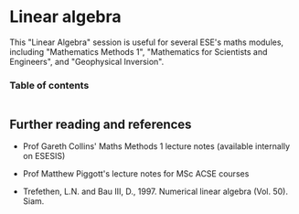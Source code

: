 # Linear algebra

This "Linear Algebra" session is useful for several ESE's maths modules, including "Mathematics Methods 1", "Mathematics for Scientists and Engineers", and "Geophysical Inversion".

### Table of contents

```{tableofcontents}
```

## Further reading and references

- Prof Gareth Collins' Maths Methods 1 lecture notes (available internally on ESESIS)

- Prof Matthew Piggott's lecture notes for MSc ACSE courses

- Trefethen, L.N. and Bau III, D., 1997. Numerical linear algebra (Vol. 50). Siam.